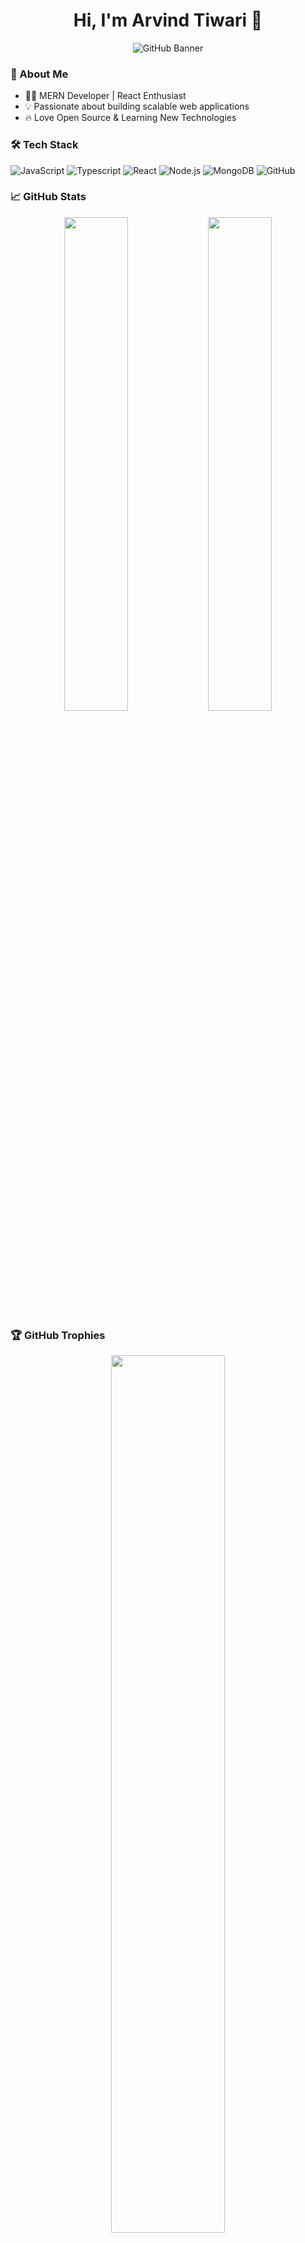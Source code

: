 <h1 align="center">Hi, I'm Arvind Tiwari 👋</h1>

<p align="center">
  <img src="https://github.com/arvindtiwari/arvindtiwari/blob/main/banner.gif" alt="GitHub Banner">
</p>

### 🚀 About Me  
- 👨‍💻 MERN Developer | React Enthusiast  
- 💡 Passionate about building scalable web applications  
- 🔥 Love Open Source & Learning New Technologies  

### 🛠 Tech Stack  
![JavaScript](https://img.shields.io/badge/JavaScript-F7DF1E?style=for-the-badge&logo=javascript&logoColor=black)
![Typescript](https://img.shields.io/badge/Typescript-F7DF1E?style=for-the-badge&logo=javascript&logoColor=black)
![React](https://img.shields.io/badge/React-61DAFB?style=for-the-badge&logo=react&logoColor=black)
![Node.js](https://img.shields.io/badge/Node.js-339933?style=for-the-badge&logo=nodedotjs&logoColor=white)
![MongoDB](https://img.shields.io/badge/MongoDB-47A248?style=for-the-badge&logo=mongodb&logoColor=white)
![GitHub](https://img.shields.io/badge/GitHub-181717?style=for-the-badge&logo=github&logoColor=white)

### 📈 GitHub Stats  
<p align="center">
  <img src="https://github-readme-stats.vercel.app/api?username=arvindtiwari&show_icons=true&theme=radical" width="45%"/>
  <img src="https://github-readme-streak-stats.herokuapp.com/?user=arvindtiwari&theme=radical" width="45%"/>
</p>

### 🏆 GitHub Trophies  
<p align="center">
  <img src="https://github-profile-trophy.vercel.app/?username=arvindtiwari&theme=onedark" width="60%"/>
</p>

### 🌍 Let's Connect  
[![LinkedIn](https://img.shields.io/badge/LinkedIn-0A66C2?style=for-the-badge&logo=linkedin&logoColor=white)](https://www.linkedin.com/in/arvindtiwari)
[![Twitter](https://img.shields.io/badge/Twitter-1DA1F2?style=for-the-badge&logo=twitter&logoColor=white)](https://twitter.com/arvind_tiwari)

